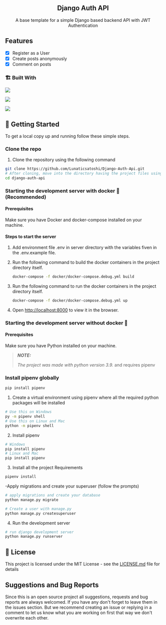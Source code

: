 <p align="center">
  <h2 align="center">Django Auth API</h2>

  <p align="center">
    A base template for a simple Django based backend API with JWT Authentication
  </p>  
</p>

## Features

* [x] Register as a User
* [x] Create posts anonymously
* [x] Comment on posts

### 🏗️ Built With

<div>

[<img src="https://img.shields.io/badge/-Python-306998?style=for-the-badge&labelColor=black&logo=python&logoColor=4b8bbe" >](https://www.python.org/)

[<img src="https://img.shields.io/badge/-Django-092e20?style=for-the-badge&labelColor=black&logo=Django&logoColor=092e20" >](https://www.djangoproject.com/)

[<img src="https://img.shields.io/badge/-PostgresQL-00758f?style=for-the-badge&labelColor=black&logo=postgresql&logoColor=00758f" >](https://www.postgresql.org/)

</div>

## 🧩 Getting Started

To get a local copy up and running follow these simple steps.

### Clone the repo
1. Clone the repository using the following command

```bash
git clone https://github.com/Lunaticsatoshi/Django-Auth-Api.git
# After cloning, move into the directory having the project files using the change directory command
cd django-auth-api
```

### Starting the development server with docker 🐳 (Recommended)

#### Prerequisites

Make sure you have Docker and docker-compose installed on your machine.

#### Steps to start the server

1. Add environment file .env in server directory with the variables fiven in the .env.example file.
2. Run the following command to build the docker containers in the project directory itself.

      ```sh
      docker-compose -f docker/docker-compose.debug.yml build
      ```
2. Run the following command to run the docker containers in the project directory itself.

      ```sh
      docker-compose -f docker/docker-compose.debug.yml up
      ```

3. Open <http://localhost:8000> to view it in the browser.

### Starting the development server without docker 📡

#### Prerequisites

Make sure you have Python installed on your machine.

> **_NOTE:_**
>
>_The project was made with python version 3.9._ and requires pipenv

### Install pipenv globally
```bash
pip install pipenv
```

1. Create a virtual environment using pipenv where all the required python packages will be installed

```bash
# Use this on Windows
py -m pipenv shell
# Use this on Linux and Mac
python -m pipenv shell
```
2. Install pipenv

```bash
# Windows
pip install pipenv
# Linux and Mac
pip install pipenv
```

3. Install all the project Requirements
```bash
pipenv install 
```
-Apply migrations and create your superuser (follow the prompts)

```bash
# apply migrations and create your database
python manage.py migrate

# Create a user with manage.py
python manage.py createsuperuser
```


4. Run the development server

```bash
# run django development server
python manage.py runserver
```

## 🔐 License

This project is licensed under the MIT License - see the [LICENSE.md](LICENSE.md) file for details

## Suggestions and Bug Reports
Since this is an open source project all suggestions, requests and bug reports are always welcomed. If you have any don't forget to leave them in the issues section. But we recommend creating an issue or replying in a comment to let us know what you are working on first that way we don't overwrite each other.